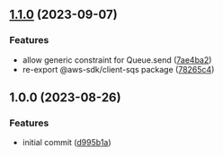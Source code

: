 ## [1.1.0](https://github.com/feathermint/queue/compare/v1.0.0...v1.1.0) (2023-09-07)


### Features

* allow generic constraint for Queue.send ([7ae4ba2](https://github.com/feathermint/queue/commit/7ae4ba2a70a6a97146d03a620df488988492aa72))
* re-export @aws-sdk/client-sqs package ([78265c4](https://github.com/feathermint/queue/commit/78265c4911b496cb507507554bf09a7f5fe851a0))

## 1.0.0 (2023-08-26)


### Features

* initial commit ([d995b1a](https://github.com/feathermint/queue/commit/d995b1a969beb85aced2d06305c2772c653281ba))
